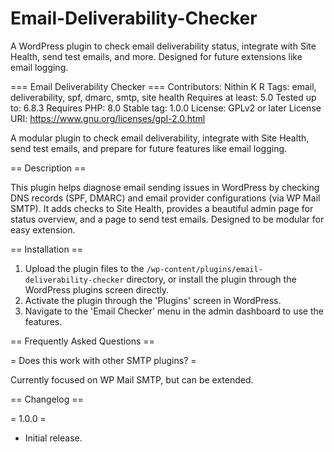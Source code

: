 # Email-Deliverability-Checker
 A WordPress plugin to check email deliverability status, integrate with Site Health, send test emails, and more. Designed for future extensions like email logging.

=== Email Deliverability Checker ===
Contributors: Nithin K R
Tags: email, deliverability, spf, dmarc, smtp, site health
Requires at least: 5.0
Tested up to: 6.8.3
Requires PHP: 8.0
Stable tag: 1.0.0
License: GPLv2 or later
License URI: https://www.gnu.org/licenses/gpl-2.0.html

A modular plugin to check email deliverability, integrate with Site Health, send test emails, and prepare for future features like email logging.

== Description ==

This plugin helps diagnose email sending issues in WordPress by checking DNS records (SPF, DMARC) and email provider configurations (via WP Mail SMTP). It adds checks to Site Health, provides a beautiful admin page for status overview, and a page to send test emails. Designed to be modular for easy extension.

== Installation ==

1. Upload the plugin files to the `/wp-content/plugins/email-deliverability-checker` directory, or install the plugin through the WordPress plugins screen directly.
2. Activate the plugin through the 'Plugins' screen in WordPress.
3. Navigate to the 'Email Checker' menu in the admin dashboard to use the features.

== Frequently Asked Questions ==

= Does this work with other SMTP plugins? =

Currently focused on WP Mail SMTP, but can be extended.

== Changelog ==

= 1.0.0 =
* Initial release.
